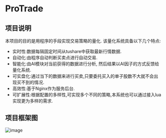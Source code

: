 # ProTrade

## 项目说明
本项目的目的是用程序的手段实现交易策略的量化.
该量化系统具备以下几个特点:
* 实时性:数据每隔固定时间从tushare中获取最新行情数据.
* 自动化:由程序自动判断买卖点进行自动交易.
* 智能化:由AI模块对当前获得的数据进行分析, 然后结果以AI因子的方式反馈给量化系统.
* 可实盘化:通过当下的数据来进行买卖,只要委托买入的单子股数不大就不会出现买不到的情况.
* 高效性:基于Nginx作为服务后台.
* 可扩展性:根据配置的多样性,可实现多个不同的策略,本系统也可以通过接入lua实现更为多样的需求.

## 项目框架图
![image](https://github.com/XavierXia/ProTrade/raw/master/images/ProTrade.png)